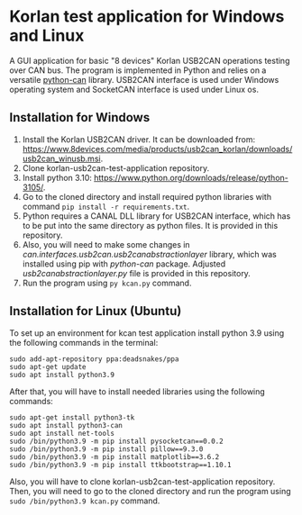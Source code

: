 # Korlan test application for Windows and Linux

A GUI application for basic "8 devices" Korlan USB2CAN operations testing over CAN bus. The program is implemented in Python and relies on a versatile [python-can](https://github.com/hardbyte/python-can) library. USB2CAN interface is used under Windows operating system and SocketCAN interface is used under Linux os.

## Installation for Windows

1. Install the Korlan USB2CAN driver. It can be downloaded from: https://www.8devices.com/media/products/usb2can_korlan/downloads/usb2can_winusb.msi.
2. Clone korlan-usb2can-test-application repository.
3. Install python 3.10: https://www.python.org/downloads/release/python-3105/.
4. Go to the cloned directory and install required python libraries with command `pip install -r requirements.txt`.
5. Python requires a CANAL DLL library for USB2CAN interface, which has to be put into the same directory as python files. It is provided in this repository.
6. Also, you will need to make some changes in *can.interfaces.usb2can.usb2canabstractionlayer* library, which was installed using pip with *python-can* package. Adjusted *usb2canabstractionlayer.py* file is provided in this repository.
7. Run the program using `py kcan.py` command.

## Installation for Linux (Ubuntu)

To set up an environment for kcan test application install python 3.9 using the following commands in the terminal:

```
sudo add-apt-repository ppa:deadsnakes/ppa
sudo apt-get update
sudo apt install python3.9
```

After that, you will have to install needed libraries using the following commands:

```
sudo apt-get install python3-tk
sudo apt install python3-can
sudo apt install net-tools
sudo /bin/python3.9 -m pip install pysocketcan==0.0.2
sudo /bin/python3.9 -m pip install pillow==9.3.0
sudo /bin/python3.9 -m pip install matplotlib==3.6.2
sudo /bin/python3.9 -m pip install ttkbootstrap==1.10.1
```

Also, you will have to clone korlan-usb2can-test-application repository.
Then, you will need to go to the cloned directory and run the program using `sudo /bin/python3.9 kcan.py` command.
